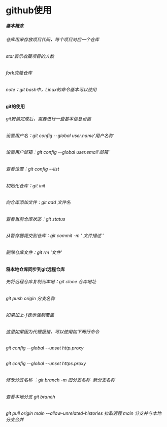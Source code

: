 <h1>github使用</h1>
<h5>基本概念</h5>
<h6>仓库用来存放项目代码，每个项目对应一个仓库</h6>
<h6>star表示收藏项目的人数</h6>
<h6>fork克隆仓库</h6>
<h6>note：git bash中，Linux的命令基本可以使用</h6>
<h4>git的使用</h4>
<h6>git安装完成后，需要进行一些基本信息设置</h6>
<h6>设置用户名：git config --global user.name'用户名称'</h6>
<h6>设置用户邮箱：git config --global user.email'邮箱'</h6>
<h6>查看设置：git config --list</h6>
<h6>初始化仓库：git init</h6>
<h6>向仓库添加文件：git add 文件名</h6>
<h6>查看当前仓库状态：git status</h6>
<h6>从暂存器提交到仓库：git commit -m ' 文件描述 '</h6>
<h6>删除仓库文件：git rm  '文件'</h6>
<h4>将本地仓库同步到git远程仓库</h4>
<h6>先将远程仓库复制到本地：git clone 仓库地址</h6>
<h6>git push origin 分支名称</h6>
<h6>如果加上-f表示强制覆盖</h6>
<h6>这里如果因为代理报错，可以使用如下两行命令</h6>
<h6>git config --global --unset http.proxy</h6>
<h6>git config --global --unset https.proxy</h6>
<h6>修改分支名称 ：git branch -m 旧分支名称  新分支名称</h6>
<h6>查看本地分支 git branch</h6>
<h6>git pull origin main --allow-unrelated-histories 拉取远程 main 分支并与本地分支合并</h6>
